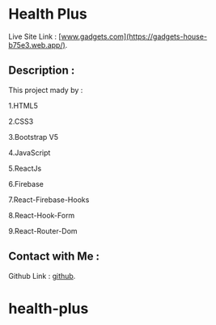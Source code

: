 # Health Plus

Live Site Link :  [www.gadgets.com](https://gadgets-house-b75e3.web.app/).

## Description  :

This project mady by : 

1.HTML5 

2.CSS3 

3.Bootstrap V5 

4.JavaScript 

5.ReactJs

6.Firebase 

7.React-Firebase-Hooks

8.React-Hook-Form

9.React-Router-Dom

## Contact with Me :
Github Link :  [github](https://github.com/bakul11).
# health-plus

